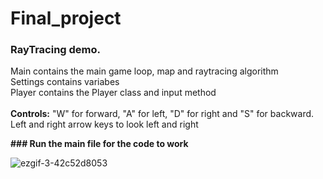 # Final_project
### RayTracing demo.  <br />
Main contains the main game loop, map and raytracing algorithm<br />
Settings contains variabes <br />
Player contains the Player class and input method <br />
<br />
**Controls:** "W" for forward, "A" for left, "D" for right and "S" for backward. Left and right arrow keys to look left and right

**### Run the main file for the code to work**

![ezgif-3-42c52d8053](https://user-images.githubusercontent.com/91599389/149656609-05855189-becc-476f-82c0-a45b667719c1.gif)
